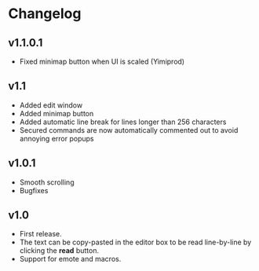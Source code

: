 Changelog
=========

v1.1.0.1
--------
* Fixed minimap button when UI is scaled (Yimiprod)

v1.1
----
* Added edit window
* Added minimap button
* Added automatic line break for lines longer than 256 characters
* Secured commands are now automatically commented out to avoid annoying error popups

v1.0.1
------
* Smooth scrolling
* Bugfixes

v1.0
----
* First release.
* The text can be copy-pasted in the editor box to be read line-by-line by clicking the **read** button.
* Support for emote and macros.